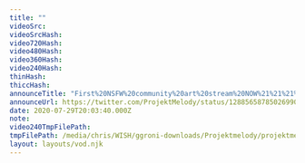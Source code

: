 ```yaml
---
title: ""
videoSrc: 
videoSrcHash: 
video720Hash: 
video480Hash: 
video360Hash: 
video240Hash: 
thinHash: 
thiccHash: 
announceTitle: "First%20NSFW%20community%20art%20stream%20NOW%21%21%21%20hope%20you%20like%20my%20lil%27%20collection%20of%20your%20badass%20creations.%20%3C3%20%3C3%20%3C3"
announceUrl: https://twitter.com/ProjektMelody/status/1288565878502699008
date: 2020-07-29T20:03:40.000Z
note: 
video240TmpFilePath: 
tmpFilePath: /media/chris/WISH/ggroni-downloads/Projektmelody/projektmelody_2020-07-29_19-57-47.mkv
layout: layouts/vod.njk
---
```

